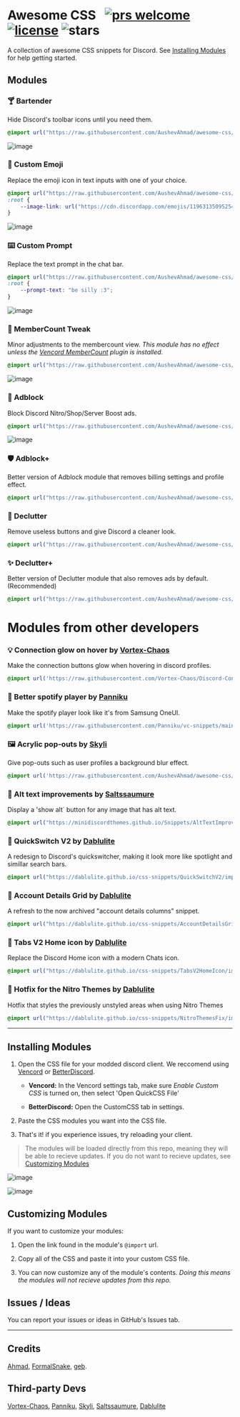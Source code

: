 # Awesome CSS &nbsp; [![prs welcome](https://img.shields.io/badge/PRs-welcome-brightgreen.svg)](https://github.com/AushevAhmad/awesome-css/pulls) [![license](https://img.shields.io/github/license/AushevAhmad/awesome-css)](https://github.com/AushevAhmad/awesome-css/main/LICENSE.md) ![stars](https://img.shields.io/github/stars/AushevAhmad/awesome-css)
A collection of awesome CSS snippets for Discord. See [Installing Modules](#installing-modules) for help getting started.



## Modules


### 🍸 Bartender 
Hide Discord's toolbar icons until you need them. 
```css
@import url("https://raw.githubusercontent.com/AushevAhmad/awesome-css/main/modules/bartender.css");
```
![image](assets/bartender.gif)

### 🙂 Custom Emoji 
Replace the emoji icon in text inputs with one of your choice. 
```css
@import url("https://raw.githubusercontent.com/AushevAhmad/awesome-css/main/modules/custom-emoji-bar.css");
:root {
    --image-link: url("https://cdn.discordapp.com/emojis/1196313509525471355.webp");
}
```
![image](assets/jacemoji.png)

### ⌨️ Custom Prompt 
Replace the text prompt in the chat bar. 
```css
@import url("https://raw.githubusercontent.com/AushevAhmad/awesome-css/main/modules/custom-bar-prompt.css");
:root {
    --prompt-text: "be silly :3";
}
```
![image](assets/chatprompt.png)

### 📶 MemberCount Tweak 
Minor adjustments to the membercount view. *This module has no effect unless the [Vencord MemberCount](https://vencord.dev/plugins/MemberCount) plugin is installed.*
```css
@import url("https://raw.githubusercontent.com/AushevAhmad/awesome-css/main/modules/vc-membercount.css");
```
![image](assets/membercount.png)

### 🛑 Adblock
Block Discord Nitro/Shop/Server Boost ads.
```css
@import url("https://raw.githubusercontent.com/AushevAhmad/awesome-css/main/modules/adblock.css");
```
![image](assets/adblock.png)

### 🛡️ Adblock+ 
Better version of Adblock module that removes billing settings and profile effect.
```css
@import url("https://raw.githubusercontent.com/AushevAhmad/awesome-css/main/modules/adblockplus.css");
```

### 🧹 Declutter 
Remove useless buttons and give Discord a cleaner look.
```css
@import url("https://raw.githubusercontent.com/AushevAhmad/awesome-css/main/modules/declutter.css");
```

### ✨ Declutter+ 
Better version of Declutter module that also removes ads by default.(Recommended)
```css
@import url("https://raw.githubusercontent.com/AushevAhmad/awesome-css/main/modules/declutterplus.css");
```


# Modules from other developers 
### 💡 Connection glow on hover by [Vortex-Chaos](https://github.com/Vortex-Chaos) 
Make the connection buttons glow when hovering in discord profiles.
```css
@import url('https://raw.githubusercontent.com/Vortex-Chaos/Discord-Connections-Glow/main/Code.css');
```

### 🎵 Better spotify player by [Panniku](https://github.com/Panniku)
Make the spotify player look like it's from Samsung OneUI.
```css
@import url('https://raw.githubusercontent.com/Panniku/vc-snippets/main/BetterSpotifyPlayer.css');
```

### 🖼️ Acrylic pop-outs by [Skyli](https://github.com/s-k-y-l-i)
Give pop-outs such as user profiles a background blur effect.
```css
@import url('https://raw.githubusercontent.com/AushevAhmad/awesome-css/main/modules/acrylicpopup.css');
```

### 🔲 Alt text improvements by [Saltssaumure](https://github.com/Saltssaumure)
Display a 'show alt` button for any image that has alt text.
```css
@import url("https://minidiscordthemes.github.io/Snippets/AltTextImprovements/main.css");
```

### 🔎 QuickSwitch V2 by [Dablulite](https://github.com/dablulite)
A redesign to Discord's quickswitcher, making it look more like spotlight and simillar search bars.
``` css
@import url("https://dablulite.github.io/css-snippets/QuickSwitchV2/import.css");
```

### 💠 Account Details Grid by [Dablulite](https://github.com/dablulite)
A refresh to the now archived "account details columns" snippet.
``` css
@import url("https://dablulite.github.io/css-snippets/AccountDetailsGrid/import.css");
```

### 💬 Tabs V2 Home icon by [Dablulite](https://github.com/dablulite)
Replace the Discord Home icon with a modern Chats icon.
``` css
@import url("https://dablulite.github.io/css-snippets/TabsV2HomeIcon/import.css");
```

### 🎨 Hotfix for the Nitro Themes by [Dablulite](https://github.com/dablulite)
Hotfix that styles the previously unstyled areas when using Nitro Themes
``` css
@import url("https://dablulite.github.io/css-snippets/NitroThemesFix/import.css");
```

---

## Installing Modules

1. Open the CSS file for your modded discord client. We reccomend using [Vencord](https://vencord.dev) or [BetterDiscord](https://betterdiscord.app/).

    - **Vencord:** In the Vencord settings tab, make sure *Enable Custom CSS* is turned on, then select 'Open QuickCSS File'

    - **BetterDiscord:** Open the CustomCSS tab in settings.

2. Paste the CSS modules you want into the CSS file. 

3. That's it! if you experience issues, try reloading your client.

> The modules will be loaded directly from this repo, meaning they will be able to recieve updates. If you do not want to recieve updates, see [Customizing Modules](#customizing-modules)

![image](assets/settings.png)

![image](assets/quickcss.png)

## Customizing Modules

If you want to customize your modules:

1. Open the link found in the module's `@import` url.

2. Copy all of the CSS and paste it into your custom CSS file.

3. You can now customize any of the module's contents. *Doing this means the modules will not recieve updates from this repo.*

## Issues / Ideas

You can report your issues or ideas in GitHub's Issues tab.

---
## Credits
[Ahmad](https://github.com/AushevAhmad), [FormalSnake](https://github.com/formalsnake), [geb](https://github.com/underscoregeb).
## Third-party Devs
[Vortex-Chaos](https://github.com/Vortex-Chaos), [Panniku](https://github.com/Panniku), [Skyli](https://github.com/s-k-y-l-i), [Saltssaumure](https://github.com/Saltssaumure), [Dablulite](https://github.com/dablulite)
